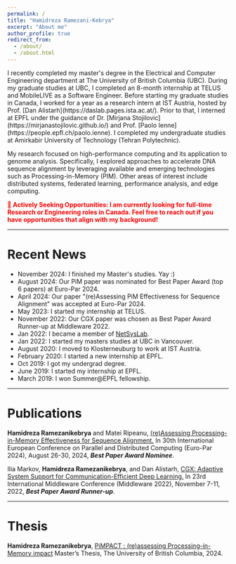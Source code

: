 ```yaml
---
permalink: /
title: "Hamidreza Ramezani-Kebrya"
excerpt: "About me"
author_profile: true
redirect_from: 
  - /about/
  - /about.html
---
```


<p> I recently completed my master's degree in the Electrical and Computer Engineering department at The University of British Columbia (UBC). During my graduate studies at UBC, I completed an 8-month internship at TELUS and MobileLIVE as a Software Engineer. Before starting my graduate studies in Canada, I worked for a year as a research intern at IST Austria, hosted by Prof. [Dan Alistarh](https://daslab.pages.ista.ac.at/). Prior to that, I interned at EPFL under the guidance of Dr. [Mirjana Stojilovic](https://mirjanastojilovic.github.io/) and Prof. [Paolo Ienne](https://people.epfl.ch/paolo.ienne). I completed my undergraduate studies at Amirkabir University of Technology (Tehran Polytechnic).</p> 

<p> My research focused on high-performance computing and its application to genome analysis. Specifically, I explored approaches to accelerate DNA sequence alignment by leveraging available and emerging technologies such as Processing-in-Memory (PIM). Other areas of interest include distributed systems, federated learning, performance analysis, and edge computing.</p>

<p style="color:red; font-weight:bold;">🌟 Actively Seeking Opportunities:
 I am currently looking for full-time Research or Engineering roles in Canada. Feel free to reach out if you have opportunities that align with my background! </p>

-----

Recent News
======
- November 2024: I finished my Master's studies. Yay :)
- August 2024: Our PiM paper was nominated for Best Paper Award (top 6 papers) at Euro-Par 2024.
- April 2024: Our paper "(re)Assessing PiM Effectiveness for Sequence Alignment" was accepted at Euro-Par 2024. 
- May 2023: I started my internship at TELUS.
- November 2022: Our CGX paper was chosen as Best Paper Award Runner-up at Middleware 2022. 
- Jan 2022: I became a member of [ NetSysLab](http://netsyslab.ece.ubc.ca/).
- Jan 2022: I started my masters studies at UBC in Vancouver.
- August 2020: I moved to Klosterneuburg to work at IST Austria.
- February 2020: I started a new internship at EPFL. 
- Oct 2019: I got my undergrad degree. 
- June 2019: I started my internship at EPFL.
- March 2019: I won Summer@EPFL fellowship.

-----

Publications
======
**Hamidreza Ramezanikebrya** and Matei Ripeanu, [(re)Assessing Processing-in-Memory Effectiveness for Sequence Alignment.](https://doi.org/10.1007/978-3-031-69766-1_11) In 30th International European Conference on Parallel and Distributed Computing (Euro-Par 2024), August 26-30, 2024, ***Best Paper Award Nominee***.

Ilia Markov, **Hamidreza Ramezanikebrya**, and Dan Alistarh, [CGX: Adaptive System Support for Communication-Efficient Deep Learning.](https://dl.acm.org/doi/10.1145/3528535.3565248) In 23rd International Middleware Conference (Middleware 2022), November 7-11, 2022, ***Best Paper Award Runner-up***.


-----

Thesis
======
**Hamidreza Ramezanikebrya**, [PiMPACT : (re)assessing Processing-in-Memory impact](https://open.library.ubc.ca/soa/cIRcle/collections/ubctheses/24/items/1.0447398) Master’s Thesis, The University of British Columbia, 2024.

